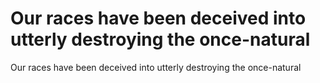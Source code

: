 # Our races have been deceived into utterly destroying the once-natural

Our races have been deceived into utterly destroying the once-natural